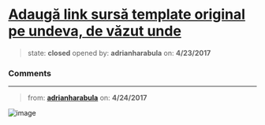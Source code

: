 # [Adaugă link sursă template original pe undeva, de văzut unde](https://github.com/adrianharabula/condr/issues/37)

> state: **closed** opened by: **adrianharabula** on: **4/23/2017**



### Comments

---
> from: [**adrianharabula**](https://github.com/adrianharabula/condr/issues/37#issuecomment-296518817) on: **4/24/2017**

![image](https://cloud.githubusercontent.com/assets/2271038/25321813/47819260-28ba-11e7-8f97-ccb8f9c5ba27.png)

